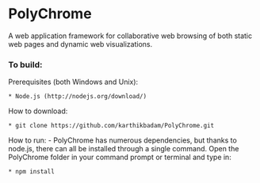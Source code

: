 PolyChrome
=====

A web application framework for collaborative web browsing of both static web pages and dynamic web visualizations.

### To build:

Prerequisites (both Windows and Unix):

    * Node.js (http://nodejs.org/download/)
    
   
How to download:

    * git clone https://github.com/karthikbadam/PolyChrome.git

  
How to run:
    - PolyChrome has numerous dependencies, but thanks to node.js, there can all be installed through a single command. Open the PolyChrome folder in your command prompt or terminal and type in:
    
    * npm install
